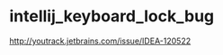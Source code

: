 intellij_keyboard_lock_bug
==========================

http://youtrack.jetbrains.com/issue/IDEA-120522
